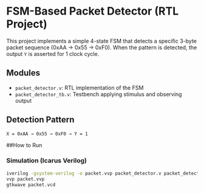 # FSM-Based Packet Detector (RTL Project)

This project implements a simple 4-state FSM that detects a specific 3-byte packet sequence (0xAA → 0x55 → 0xF0). When the pattern is detected, the output `Y` is asserted for 1 clock cycle.

## Modules
- `packet_detector.v`: RTL implementation of the FSM
- `packet_detector_tb.v`: Testbench applying stimulus and observing output

## Detection Pattern
```
X = 0xAA → 0x55 → 0xF0 → Y = 1
```

##How to Run

### Simulation (Icarus Verilog)
```bash
iverilog -gsystem-verilog -o packet.vvp packet_detector.v packet_detector_tb.v
vvp packet.vvp
gtkwave packet.vcd
```
